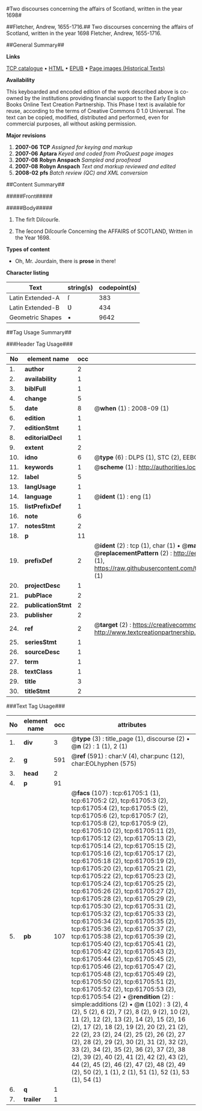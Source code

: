 #Two discourses concerning the affairs of Scotland, written in the year 1698#

##Fletcher, Andrew, 1655-1716.##
Two discourses concerning the affairs of Scotland, written in the year 1698
Fletcher, Andrew, 1655-1716.

##General Summary##

**Links**

[TCP catalogue](http://www.ota.ox.ac.uk/tcp/)  • 
[HTML](http://tei.it.ox.ac.uk/tcp/Texts-HTML/free/A39/A39787.html)  • 
[EPUB](http://tei.it.ox.ac.uk/tcp/Texts-EPUB/free/A39/A39787.epub) • 
[Page images (Historical Texts)](https://data.historicaltexts.jisc.ac.uk/view?pubId=eebo-12416869e&pageId=eebo-12416869e-61705-1)

**Availability**

This keyboarded and encoded edition of the
	       work described above is co-owned by the institutions
	       providing financial support to the Early English Books
	       Online Text Creation Partnership. This Phase I text is
	       available for reuse, according to the terms of Creative
	       Commons 0 1.0 Universal. The text can be copied,
	       modified, distributed and performed, even for
	       commercial purposes, all without asking permission.

**Major revisions**

1. __2007-06__ __TCP__ *Assigned for keying and markup*
1. __2007-06__ __Aptara__ *Keyed and coded from ProQuest page images*
1. __2007-08__ __Robyn Anspach__ *Sampled and proofread*
1. __2007-08__ __Robyn Anspach__ *Text and markup reviewed and edited*
1. __2008-02__ __pfs__ *Batch review (QC) and XML conversion*

##Content Summary##

#####Front#####

#####Body#####

1. The firſt Diſcourſe.

1. The ſecond Diſcourſe
Concerning the
AFFAIRS of SCOTLAND,
Written in the Year 1698.

**Types of content**

  * Oh, Mr. Jourdain, there is **prose** in there!

**Character listing**


|Text|string(s)|codepoint(s)|
|---|---|---|
|Latin Extended-A|ſ|383|
|Latin Extended-B|Ʋ|434|
|Geometric Shapes|▪|9642|

##Tag Usage Summary##

###Header Tag Usage###

|No|element name|occ|attributes|
|---|---|---|---|
|1.|__author__|2||
|2.|__availability__|1||
|3.|__biblFull__|1||
|4.|__change__|5||
|5.|__date__|8| @__when__ (1) : 2008-09 (1)|
|6.|__edition__|1||
|7.|__editionStmt__|1||
|8.|__editorialDecl__|1||
|9.|__extent__|2||
|10.|__idno__|6| @__type__ (6) : DLPS (1), STC (2), EEBO-CITATION (1), OCLC (1), VID (1)|
|11.|__keywords__|1| @__scheme__ (1) : http://authorities.loc.gov/ (1)|
|12.|__label__|5||
|13.|__langUsage__|1||
|14.|__language__|1| @__ident__ (1) : eng (1)|
|15.|__listPrefixDef__|1||
|16.|__note__|6||
|17.|__notesStmt__|2||
|18.|__p__|11||
|19.|__prefixDef__|2| @__ident__ (2) : tcp (1), char (1)  •  @__matchPattern__ (2) : ([0-9\-]+):([0-9IVX]+) (1), (.+) (1)  •  @__replacementPattern__ (2) : http://eebo.chadwyck.com/downloadtiff?vid=$1&page=$2 (1), https://raw.githubusercontent.com/textcreationpartnership/Texts/master/tcpchars.xml#$1 (1)|
|20.|__projectDesc__|1||
|21.|__pubPlace__|2||
|22.|__publicationStmt__|2||
|23.|__publisher__|2||
|24.|__ref__|2| @__target__ (2) : https://creativecommons.org/publicdomain/zero/1.0/ (1), http://www.textcreationpartnership.org/docs/. (1)|
|25.|__seriesStmt__|1||
|26.|__sourceDesc__|1||
|27.|__term__|1||
|28.|__textClass__|1||
|29.|__title__|3||
|30.|__titleStmt__|2||


###Text Tag Usage###

|No|element name|occ|attributes|
|---|---|---|---|
|1.|__div__|3| @__type__ (3) : title_page (1), discourse (2)  •  @__n__ (2) : 1 (1), 2 (1)|
|2.|__g__|591| @__ref__ (591) : char:V (4), char:punc (12), char:EOLhyphen (575)|
|3.|__head__|2||
|4.|__p__|91||
|5.|__pb__|107| @__facs__ (107) : tcp:61705:1 (1), tcp:61705:2 (2), tcp:61705:3 (2), tcp:61705:4 (2), tcp:61705:5 (2), tcp:61705:6 (2), tcp:61705:7 (2), tcp:61705:8 (2), tcp:61705:9 (2), tcp:61705:10 (2), tcp:61705:11 (2), tcp:61705:12 (2), tcp:61705:13 (2), tcp:61705:14 (2), tcp:61705:15 (2), tcp:61705:16 (2), tcp:61705:17 (2), tcp:61705:18 (2), tcp:61705:19 (2), tcp:61705:20 (2), tcp:61705:21 (2), tcp:61705:22 (2), tcp:61705:23 (2), tcp:61705:24 (2), tcp:61705:25 (2), tcp:61705:26 (2), tcp:61705:27 (2), tcp:61705:28 (2), tcp:61705:29 (2), tcp:61705:30 (2), tcp:61705:31 (2), tcp:61705:32 (2), tcp:61705:33 (2), tcp:61705:34 (2), tcp:61705:35 (2), tcp:61705:36 (2), tcp:61705:37 (2), tcp:61705:38 (2), tcp:61705:39 (2), tcp:61705:40 (2), tcp:61705:41 (2), tcp:61705:42 (2), tcp:61705:43 (2), tcp:61705:44 (2), tcp:61705:45 (2), tcp:61705:46 (2), tcp:61705:47 (2), tcp:61705:48 (2), tcp:61705:49 (2), tcp:61705:50 (2), tcp:61705:51 (2), tcp:61705:52 (2), tcp:61705:53 (2), tcp:61705:54 (2)  •  @__rendition__ (2) : simple:additions (2)  •  @__n__ (102) : 3 (2), 4 (2), 5 (2), 6 (2), 7 (2), 8 (2), 9 (2), 10 (2), 11 (2), 12 (2), 13 (2), 14 (2), 15 (2), 16 (2), 17 (2), 18 (2), 19 (2), 20 (2), 21 (2), 22 (2), 23 (2), 24 (2), 25 (2), 26 (2), 27 (2), 28 (2), 29 (2), 30 (2), 31 (2), 32 (2), 33 (2), 34 (2), 35 (2), 36 (2), 37 (2), 38 (2), 39 (2), 40 (2), 41 (2), 42 (2), 43 (2), 44 (2), 45 (2), 46 (2), 47 (2), 48 (2), 49 (2), 50 (2), 1 (1), 2 (1), 51 (1), 52 (1), 53 (1), 54 (1)|
|6.|__q__|1||
|7.|__trailer__|1||
